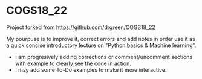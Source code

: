 # COGS18_22

Project forked from https://github.com/drgreen/COGS18_22

My pourpuse is to improve it, correct errors and add notes in order use it as a quick concise introductory lecture on "Python basics & Machine learning".

* I am progresively adding corrections or comment/uncomment sections with example to clearly see the code in action.
* I may add some To-Do examples to make it more interactive.

